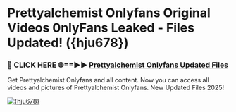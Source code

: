 # Prettyalchemist Onlyfans Original Videos 0nlyFans Leaked - Files Updated! ({hju678})

<h3>🔴 CLICK HERE 🌐==►► <a href="https://tinyurl.com/ms9xzufz" rel="nofollow">Prettyalchemist Onlyfans Updated Files</a></h3>

Get Prettyalchemist Onlyfans and all content. Now you can access all videos and pictures of Prettyalchemist Onlyfans. New Updated Files 2025!

[![{hju678}](https://i.imgur.com/PQ7UWWw.gif)](https://tinyurl.com/ms9xzufz)